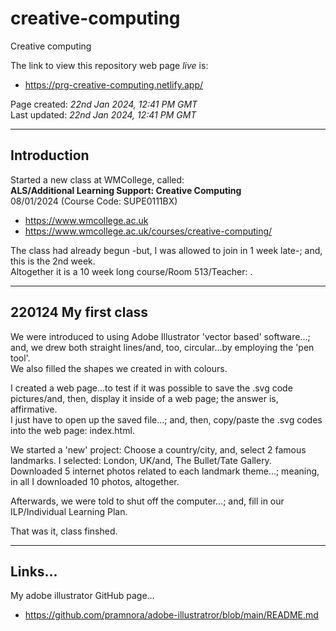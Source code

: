 # creative-computing
Creative computing

The link to view this repository web page *live* is:   
- https://prg-creative-computing.netlify.app/  

Page created: *22nd Jan 2024, 12:41 PM GMT*  
Last updated: *22nd Jan 2024, 12:41 PM GMT*

-----

## Introduction

Started a new class at WMCollege, called:    
**ALS/Additional Learning Support: Creative Computing**    
08/01/2024 (Course Code: SUPE0111BX)  

- https://www.wmcollege.ac.uk  
- https://www.wmcollege.ac.uk/courses/creative-computing/

The class had already begun -but, I was allowed to join in 1 week late-; and, this is the 2nd week.   
Altogether it is a 10 week long course/Room 513/Teacher: .

-----

## 220124 My first class

We were introduced to using Adobe Illustrator 'vector based' software...; and, we drew both straight lines/and, too, circular...by employing the 'pen tool'.   
We also filled the shapes we created in with colours.  

I created a web page...to test if it was possible to save the .svg code pictures/and, then, display it inside of a web page; the answer is, affirmative.    
I just have to open up the saved file...; and, then, copy/paste the .svg codes into the web page: index.html.  

We started a 'new' project: Choose a country/city, and, select 2 famous landmarks. I selected: London, UK/and, The Bullet/Tate Gallery.   
Downloaded 5 internet photos related to each landmark theme...; meaning, in all I downloaded 10 photos, altogether.

Afterwards, we were told to shut off the computer...; and, fill in our ILP/Individual Learning Plan.

That was it, class finshed.

----

## Links...

My adobe illustrator GitHub page...  

- https://github.com/pramnora/adobe-illustratror/blob/main/README.md  
